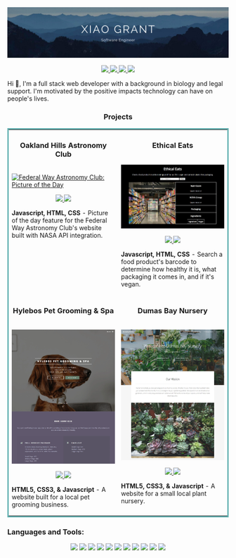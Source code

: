 <img src="https://github.com/XiaoLGrant/XiaoLGrant/blob/main/images/banner.png"  alt="XiaoGrant">

<p align="center">
  <a href="https://xiaolgrant.netlify.app" target="_blank">
    <img src="https://img.shields.io/static/v1?label=|&message=WEBSITE&color=213a59&style=for-the-badge&logo=sitepoint&logo-color=white"/>
  </a>
  <a href="https://www.linkedin.com/in/xiaolgrant/" target="_blank">
    <img src="https://img.shields.io/static/v1?label=|&message=LINKEDIN&color=536B78&style=for-the-badge&logo=linkedin&logo-color=white"/>
  </a>
  <a href="https://twitter.com/XiaoLGrant" target="_blank">
    <img src="https://img.shields.io/static/v1?label=|&message=TWITTER&color=213a59&style=for-the-badge&logo=twitter&logo-color=white"/>
  </a>
  <a href="https://angel.co/u/xiaolgrant" target="_blank">
      <img src="https://img.shields.io/static/v1?label=|&message=ANGEL LIST&color=536B78&style=for-the-badge&logo=angellist&logo-color=white"/>
  </a>
</p>

Hi 👋, I'm a full stack web developer with a background in biology and legal support. I'm motivated by the positive impacts technology can have on people's lives.

<h3 align="center">Projects</h3>
<table bordercolor="#66b2b2">
  <tr>
    <td width="50%" valign="top">
      <h3 align="center">Oakland Hills Astronomy Club</h3>
        <br />
        <a target="_blank" href="https://federal-way-astronomy-club.netlify.app/">
            <img src="https://github.com/XiaoLGrant/XiaoLGrant/blob/main/images/fwAPOD.gif" width="100%" alt="Federal Way Astronomy Club: Picture of the Day"/>
        </a>
        <br />
        <p align="center">
          
  <a href="https://github.com/XiaoLGrant/fwac-apod" target="_blank">
    <img src="https://img.shields.io/static/v1?label=|&message=REPO&color=213a59&style=for-the-badge&logo=github&logo-color=white"/>
  </a>
  <a href="https://federal-way-astronomy-club.netlify.app/" target="_blank">
    <img src="https://img.shields.io/static/v1?label=|&message=WEBSITE&color=536B78&style=for-the-badge&logo=wordpress&logo-color=white"/>
  </a>
      </p>
        <p><strong>Javascript, HTML, CSS</strong> - Picture of the day feature for the Federal Way Astronomy Club's website built with NASA API integration.</p>
    </td>
    <td width="50%" valign="top">
      <h3 align="center">Ethical Eats</h3>
        <br />
      <a target="_blank" href="https://ethicaleats.netlify.app">
            <img src="https://github.com/XiaoLGrant/XiaoLGrant/blob/main/images/homeScreenshotCrop.webp" width="100%"  alt="Ethical Eats"/>
        </a>
        <br />
        <p align="center">
          
  <a href="https://github.com/XiaoLGrant/ethical-eats" target="_blank">
    <img src="https://img.shields.io/static/v1?label=|&message=REPO&color=213a59&style=for-the-badge&logo=github&logo-color=white"/>
  </a>
  <a href="https://ethicaleats.netlify.app" target="_blank">
    <img src="https://img.shields.io/static/v1?label=|&message=WEBSITE&color=536B78&style=for-the-badge&logo=wordpress&logo-color=white"/>
  </a>
      </p>
        <p><strong>Javascript, HTML, CSS</strong> - Search a food product's barcode to determine how healthy it is, what packaging it comes in, and if it's vegan.</p>
    </td>
  </tr>
  
  <tr>
    <td width="50%" valign="top">
      <h3 align="center">Hylebos Pet Grooming & Spa</h3>
      <br />
        <a target="_blank" href="https://hylebosgrooming.netlify.app/">
          <img src="https://github.com/XiaoLGrant/XiaoLGrant/blob/main/images/homeScreensho.webp" width="100%" alt="Hylebos Pet Grooming and Pet Spa"/>
        </a>
      <br />
        <p align="center">
  <a href="https://github.com/XiaoLGrant/hylebos-grooming-site" target="_blank">
    <img src="https://img.shields.io/static/v1?label=|&message=REPO&color=213a59&style=for-the-badge&logo=github&logo-color=white"/>
  </a>
  <a href="https://hylebosgrooming.netlify.app/" target="_blank">
    <img src="https://img.shields.io/static/v1?label=|&message=WEBSITE&color=536B78&style=for-the-badge&logo=wordpress&logo-color=white"/>
  </a>
      </p>
        <p><strong>HTML5, CSS3, & Javascript</strong> - A website built for a local pet grooming business.</p>
    </td>
    <td width="50%" valign="top">
      <h3 align="center">Dumas Bay Nursery</h3>
        <br />
        <a target="_blank" href="https://dumasbaynursery.netlify.app">
          <img src="https://github.com/XiaoLGrant/XiaoLGrant/blob/main/images/homeScreenshot.webp" width="100%" alt="Dumas Bay Nursery"/>
        </a>
        <br />
        <p align="center"> 
  <a href="https://github.com/XiaoLGrant/dumas-bay-nursery-site" target="_blank">
    <img src="https://img.shields.io/static/v1?label=|&message=REPO&color=213a59&style=for-the-badge&logo=github&logo-color=white"/>
  </a>
  <a href="https://dumasbaynursery.netlify.app" target="_blank">
    <img src="https://img.shields.io/static/v1?label=|&message=WEBSITE&color=536B78&style=for-the-badge&logo=wordpress&logo-color=white"/>
  </a>
  </a>
      </p>
        <p><strong>HTML5, CSS3, & Javascript</strong> - A website for a small local plant nursery.</p>
    </td>
  </tr>
</table>

<h3 align="left">Languages and Tools:</h3>
<p align="center">
    <img src="https://img.shields.io/static/v1?label=|&message=HTML5&labelColor=42494F&color=213a59&style=for-the-badge&logo=HTML5&logo-color=white"/>
    <img src="https://img.shields.io/static/v1?label=|&message=CSS3&labelColor=42494F&color=213a59&style=for-the-badge&logo=CSS3&logoColor=2862e9&logo-color=white"/>
    <img src="https://img.shields.io/static/v1?label=|&message=JavaScript&labelColor=42494F&color=3d607e&style=for-the-badge&logo=JavaScript&logo-color=white"/>
  <img src="https://img.shields.io/static/v1?label=|&message=React&labelColor=42494F&color=3d607e&style=for-the-badge&logo=React&logo-color=white"/>
  <img src="https://img.shields.io/static/v1?label=|&message=WordPress&labelColor=42494F&color=536B78&style=for-the-badge&logo=WordPress&logo-color=white"/>
  <img src="https://img.shields.io/static/v1?label=|&message=Hugo&labelColor=42494F&color=536B78&style=for-the-badge&logo=Hugo&logo-color=white"/>
  <img src="https://img.shields.io/static/v1?label=|&message=MongoDB&labelColor=42494F&color=213a59&style=for-the-badge&logo=MongoDB&logo-color=white"/>
  <img src="https://img.shields.io/static/v1?label=|&message=PostgreSQL&labelColor=42494F&color=213a59&style=for-the-badge&logo=PostgreSQL&logoColor=fcfbf6&logo-color=white"/>
  <img src="https://img.shields.io/static/v1?label=|&message=Express&labelColor=42494F&color=3d607e&style=for-the-badge&logo=Express&logo-color=white"/>    
  <img src="https://img.shields.io/static/v1?label=|&message=Node.js&labelColor=42494F&color=3d607e&style=for-the-badge&logo=Node.js&logo-color=white"/>  
  <img src="https://img.shields.io/static/v1?label=|&message=Git&labelColor=42494F&color=536B78&style=for-the-badge&logo=Git&logo-color=white"/>
</p>


